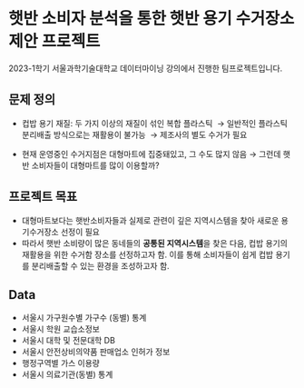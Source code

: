 # 햇반 소비자 분석을 통한 햇반 용기 수거장소 제안 프로젝트
2023-1학기 서울과학기술대학교 데이터마이닝 강의에서 진행한 팀프로젝트입니다.

## 문제 정의
* 컵밥 용기 재질: 두 가지 이상의 재질이 섞인 복합 플라스틱 
→ 일반적인 플라스틱 분리배출 방식으로는 재활용이 불가능 
→ 제조사의 별도 수거가 필요

* 현재 운영중인 수거지점은 대형마트에 집중돼있고, 그 수도 많지 않음
→ 그런데 햇반 소비자들이 대형마트를 많이 이용할까? 

## 프로젝트 목표
* 대형마트보다는 햇반소비자들과 실제로 관련이 깊은 지역시스템을 찾아 새로운 용기수거장소 선정이 필요
* 따라서 햇반 소비량이 많은 동네들의 **공통된 지역시스템**을 찾은 다음, 컵밥 용기의 재활용을 위한 수거함 장소를 선정하고자 함. 이를 통해 소비자들이 쉽게 컵밥 용기를 분리배출할 수 있는 환경을 조성하고자 함. 

## Data
* 서울시 가구원수별 가구수 (동별) 통계
* 서울시 학원 교습소정보
* 서울시 대학 및 전문대학 DB
* 서울시 안전상비의약품 판매업소 인허가 정보
* 행정구역별 가스 이용량
* 서울시 의료기관(동별) 통계
